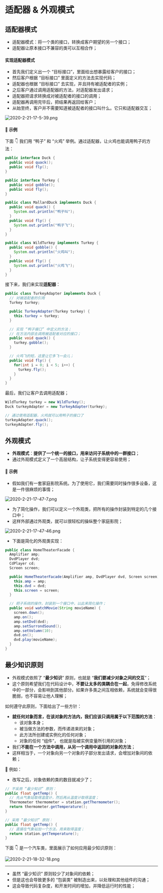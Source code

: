 # 适配器 & 外观模式

## 适配器模式

- 适配器模式：将一个类的接口，转换成客户期望的另一个接口；
- 适配器让原本接口不兼容的类可以互相合作；

#### 实现适配器模式

- 首先我们定义出一个 “目标接口”，里面给出想暴露给客户的接口；
- 然后客户根据 “目标接口” 里面定义的方法去实现代码；
- 适配器也根据 “目标接口” 去实现，并且持有被适配者的实例；
- 之后客户通过调用适配器的方法，对适配器发出请求；
- 适配器把请求转换成对被适配者的接口的调用；
- 适配器再调用完毕后，把结果再返回给客户；
- 从始至终，客户并不需要知道被适配者的接口叫什么。它只和适配器交互；

![2020-2-21-17-5-39.png](https://garrik-default-imgs.oss-accelerate.aliyuncs.com/imgs/2020-2-21-17-5-39.png)

#### 🌰 示例

下面 👇 我们用 “鸭子” 和 “火鸡” 举例。通过适配器，让火鸡也能调用鸭子的方法：

```java
public interface Duck {
  public void quack();
  public void fly();
}

public interface Turkey {
  public void gobble();
  public void fly();
}
```

```java
public class MallardDuck implements Duck {
  public void quack() {
    System.out.println("鸭子叫");
  }
  public void fly() {
    System.out.println("鸭子飞");
  }
}

public class WildTurkey implements Turkey {
  public void gobble() {
    System.out.println("火鸡叫");
  }
  public void fly() {
    System.out.println("火鸡飞");
  }
}
```

接下来，我们来实现**适配器**：

```java
public class TurkeyAdapter implements Duck {
  // 对被适配者的引用
  Turkey turkey;

  public TurkeyAdapter(Turkey turkey) {
    this.turkey = turkey;
  }

  // 实现 “鸭子接口” 中定义的方法；
  // 在方法内部去调用被适配者对应的接口；
  public void quack() {
    turkey.gobble();
  }

  // 火鸡飞的短，这里让它多飞一会儿；
  public void fly() {
    for(int i = 0; i < 5; i++) {
      turkey.fly();
    }
  }
}
```

最后，我们让客户去调用适配器；

```java
WildTurkey turkey = new WildTurkey();
Duck turkeyAdapter = new TurkeyAdapter(turkey);

// 通过使用适配器，火鸡就可以用鸭子的接口了
turkeyAdapter.quack();
turkeyAdapter.fly();
```

## 外观模式

- **外观模式**：**提供了一个统一的接口，用来访问子系统中的一群接口**；
- 通过外观模式定义了一个高层结构，让子系统变得更容易使用；

#### 🌰 示例

- 假如我们有一套家庭影院系统。为了使用它，我们需要同时操作很多设备，这是一件很麻烦的事情；

![2020-2-21-17-47-7.png](https://garrik-default-imgs.oss-accelerate.aliyuncs.com/imgs/2020-2-21-17-47-7.png)

- 为了简化操作，我们可以定义一个外观类，把所有的操作封装到特定的几个接口中；
- 这样外部通过外观类，就可以很轻松的操纵整个家庭影院；

![2020-2-21-17-47-46.png](https://garrik-default-imgs.oss-accelerate.aliyuncs.com/imgs/2020-2-21-17-47-46.png)

- 下面是简化的外观类实现：

```java
public class HomeTheaterFacade {
  Amplifier amp;
  DvdPlayer dvd;
  CdPlayer cd;
  Screen screen;

  public HomeTheaterFacade(Amplifier amp, DvdPlayer dvd, Screen screen) {
    this.amp = amp;
    this.dvd = dvd;
    this.screen = screen;
  }

  // 把子系统的操作，封装到一个接口中，以此来简化操作；
  public void watchMovie(String movieName) {
    screen.down();
    amp.on();
    amp.setDvd(dvd);
    amp.setSurrondSound();
    amp.setVolumn(10);
    dvd.on();
    dvd.play(movieName);
  }
}
```

## 最少知识原则

- 外观模式依照了 “**最少知识**” 原则，也就是 “**我们要减少对象之间的交互**”；
- 这个原则希望我们在代码设计中，**不要让太多的类耦合在一起**，免得修改系统中的一部分，会影响到其他部分。如果许多类之间互相依赖，系统就会变得很脆弱，也不容易让他人理解；

如何遵守此原则，下面给出了一些方针：

- **就任何对象而言，在该对象的方法内，我们应该只调用属于以下范围的方法**：
  - 该对象本身；
  - 被当做方法的参数，而传递进来的对象；
  - 此方法所创建或实例化的任何对象；
  - 对象的任何 “组件”， 也就是指被实例变量所引用的对象；
- 我们**不能在一个方法中调用，从另一个调用中返回的对象的方法**；
- 这样相当于，一个对象向另一个对象的子部分发出请求，会增加对象间的依赖；

🌰 例如：

- 改写之后，对象依赖的类的数目就减少了；

```java
// 不采用 “最少知识” 原则：
public float getTemp() {
  // 先从气象站取得温度计，然后再从温度计取得温度；
  Thermometer thermometer = station.getThermometer();
  return thermometer.getTemperature();
}

// 采用 “最少知识” 原则：
public float getTemp() {
  // 直接在气象站加一个方法，用来取得温度；
  return station.getTemperature();
}
```

下面 👇 是一个汽车类，里面展示了如何应用最少知识原则：

![2020-2-21-18-32-18.png](https://garrik-default-imgs.oss-accelerate.aliyuncs.com/imgs/2020-2-21-18-32-18.png)

---

- 虽然 “最少知识” 原则较少了对象间的依赖；
- 但是这也会导致更多的 “包装类” 被制造出来，以处理和其他组件的沟通；
- 这会导致代码复杂度，和开发时间的增加，并降低运行时的性能；

